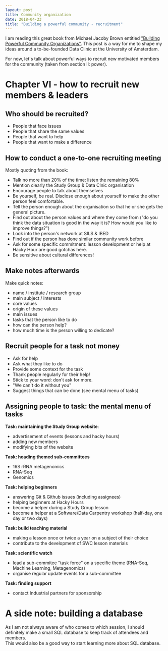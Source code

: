 ```yaml
---
layout: post
title: Community organization
date: 2018-04-23
title: "Building a powerful community - recruitment"
---
```


I am reading this great book from Michael Jacoby Brown entitled ["Building Powerful Community Organizations"](https://www.scheltema.nl/nl/boek/?authortitle=brown-michael-jacoby/building-powerful-community-organizations-9780977151806).
This post is a way for me to shape my ideas around a to-be-founded Data Clinic at the University of Amsterdam.

For now, let's talk about powerful ways to recruit new motivated members for the community (taken from section II: power). 

# Chapter VI - how to recruit new members & leaders

## Who should be recruited? 
- People that face issues
- People that share the same values
- People that want to help
- People that want to make a difference

## How to conduct a one-to-one recruiting meeting
Mostly quoting from the book:
* Talk no more than 20% of the time: listen the remaining 80%
* Mention clearly the Study Group & Data Clnic organisation
* Encourage people to talk about themselves
* Be yourself, be real. Disclose enough about yourself to make the other person feel comfortable.
* Tell the person enough about the organisation so that he or she gets the general picture.
* Find out about the person values and where they come from ("do you think the data situation is good in the way it is? How would you like to improve things?")
* Look into the person's network at SILS & IBED
* Find out if the person has done similar community work before
* Ask for some specific commitment: lesson development or help at Hacky Hour are good gotchas here.
* Be sensitive about cultural differences!

## Make notes afterwards 
Make quick notes:
- name / institute / research group
- main subject / interests
- core values
- origin of these values
- main issues
- tasks that the person like to do
- how can the person help? 
- how much time is the person willing to dedicate? 

## Recruit people for a task not money
- Ask for help
- Ask what they like to do
- Provide some context for the task
- Thank people regularly for their help!
- Stick to your word: don't ask for more. 
- "We can't do it without you"
- Suggest things that can be done (see mental menu of tasks)

## Assigning people to task: the mental menu of tasks
**Task: maintaining the Study Group website**:
  - advertisement of events (lessons and hacky hours)
  - adding new members 
  - modifying bits of the website

**Task: heading themed sub-committees**
  - 16S rRNA metagenomics
  - RNA-Seq
  - Genomics

**Task: helping beginners**
  - answering Git & Github issues (including assignees)
  - helping beginners at Hacky Hours
  - become a helper during a Study Group lesson 
  - become a helper at a Software/Data Carpentry workshop (half-day, one day or two days)

**Task: build teaching material**
  - making a lesson once or twice a year on a subject of their choice
  - contribute to the development of SWC lesson materials 
  
**Task: scientific watch** 
  - lead a sub-commitee "task force" on a specific theme (RNA-Seq, Machine Learning, Metagenomics)
  - organise regular update events for a sub-committee
 
**Task: finding support**
  - contact Industrial partners for sponsorship
 

# A side note: building a database
As I am not always aware of who comes to which session, I should definitely make a small SQL database to keep track of attendees and members.  
This would also be a good way to start learning more about SQL database. 
